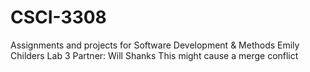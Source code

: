 # CSCI-3308
Assignments and projects for Software Development &amp; Methods
Emily Childers
Lab 3
Partner: Will Shanks 
This might cause a merge conflict
